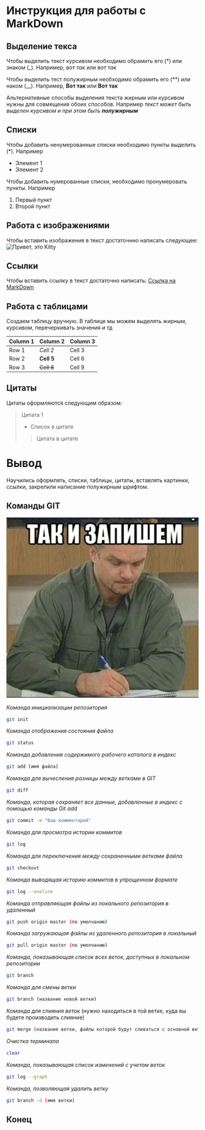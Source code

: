 # Инструкция для работы с MarkDown 

## Выделение текса

Чтобы выделить текст курсивом необходимо обрамить его (*) или знаком (_). Например, *вот так* или _вот так_ 

Чтобы выделить тест полужирным необходимо обрамить его (**) или наком (__). Например, **Вот так** или __Вот так__

Альтернативные способы выделения текста жирным или курсивом нужны для совмещения обоих способов. Например _текст может быть выделен курсивом и при этом быть **полужирным**_

## Списки

Чтобы добавить ненумерованные списки необходимо пункты выделить (*). Например

* Элемент 1
* Элемент 2

Чтобы добавить нумерованные списки, необходимо пронумеровать пункты. Например

1. Первый пункт
2. Второй пункт

## Работа с изображениями

Чтобы вставить изображения в текст достаточнно написать следующее: ![Привет, это Kitty](Kitty.jpg)

## Ссылки

Чтобы вставить ссылку в текст достаточно написать: [Ссылка на MarkDown](https://paulradzkov.com/2014/markdown_cheatsheet/) 

## Работа с таблицами

Создаем таблицу вручную. В таблице мы можем выделять жирным, курсивом, перечеркивать значения и тд

| Column 1 | Column 2 | Column 3 |
|-------|----------|----------|
| Row 1    | *Cell 2*   | Cell 3   |
| Row 2    | **Cell 5**   | Cell 6   |
| Row 3    | ~~Cell 8~~   | Cell 9   |

## Цитаты

Цитаты оформляются следующим образом:

> Цитата 1
> - Список в цитате
>> Цитата в цитате

# Вывод

Научились оформлять, списки, таблицы, цитаты, вставлять картинки, ссылки, закрепили написание полужирным шрифтом.

## Команды GIT ##

![Епифанцев мем](Епифанцев_мем.jpg)

*Команда инициализации репозитория*

```sh
git init
```

*Команда отображения состояния файла*

```sh 
git status
```

*Команда добавления содержимого рабочего каталога в индекс*

```sh
git add (имя файла)  
```
*Команда для вычесления разницы между ветками в GIT*

```sh
git diff
```

*Команда, которая сохраняет все данные, добавленные в индекс с помощью команды Git add*

```sh
git commit -m "Ваш комментарий"
```
*Команда для просмотра истории коммитов*
```sh
git log
```
*Команда для переключения между сохраненными ветками файла*
```sh
git checkout
```
*Команда выводящая историю коммитов в упрощенном формате*
```sh
git log --oneline 
```
*Команда отправляющая файлы из локального репозитория в удаленный*

```sh
git push origin master (по умолчанию)
```
*Команда загружающая файлы из удаленного репозитория в локальный*

```sh
git pull origin master (по умолчанию) 
```

*Команда, показывающая список всех веток, доступных в локальном репозитории*

```sh
git branch
```
*Команда для смены ветки*

```sh
git branch (название новой ветки)
```
*Команда для слияния веток* (нужно находиться в той ветке, куда вы будете производить слияние)

```sh
git merge (название ветки, файлы которой будут сливаться с основной веткой) 
```
*Очистка терминала*

```sh
clear
```
*Команда, показывающая список изменений с учетом веток*

```sh
git log --graph
```
*Команда, позволяющая удалить ветку*

```sh
git branch -d (имя ветки) 
```
## Конец ##








[def]: Епифанцев_мем.jpg